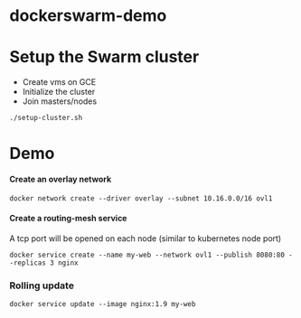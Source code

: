 # dockerswarm-demo

# Setup the Swarm cluster
- Create vms on GCE
- Initialize the cluster
- Join masters/nodes

```
./setup-cluster.sh
```


# Demo
#### Create an overlay network
```
docker network create --driver overlay --subnet 10.16.0.0/16 ovl1
```

####  Create a routing-mesh service
A tcp port will be opened on each node (similar to kubernetes node port)
```
docker service create --name my-web --network ovl1 --publish 8080:80 --replicas 3 nginx
```

### Rolling update
```
docker service update --image nginx:1.9 my-web
```
